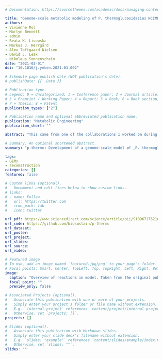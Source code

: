 ```yaml
---
# Documentation: https://sourcethemes.com/academic/docs/managing-content/

title: "Genome-scale metabolic modeling of P. thermoglucosidasius NCIMB 11955 reveals metabolic bottlenecks in anaerobic metabolism"
authors:
- Viviënne Mol
- Martyn Bennett
- admin
- Beata K. Lisowska
- Markus J. Herrgård
- Alex Toftgaard Nielsen
- David J. Leak
- Nikolaus Sonnenschein
date: "2021-03-01"
doi: "10.1016/j.ymben.2021.03.002"

# Schedule page publish date (NOT publication's date).
# publishDate: {{ .Date }}

# Publication type.
# Legend: 0 = Uncategorized; 1 = Conference paper; 2 = Journal article;
# 3 = Preprint / Working Paper; 4 = Report; 5 = Book; 6 = Book section;
# 7 = Thesis; 8 = Patent
publication_types: ["2"]

# Publication name and optional abbreviated publication name.
publication: "Metabolic Engineering"
publication_short: ""

abstract: "This came from one of the collaborations I worked on during my postdoc. I had the privilege to supervise Viviënne while she built from scratch a metabolic genome-scale model of _P. thermoglucosidasius_, a thermophilic facultative anaerobic bacterium. The model was developed using the principles we established in a [previous](https://www.benjasanchez.com/publication/2019/08/yeast8/) publication, and was extensively curated and validated. It was used to predict carbon utilization, and identify minimal required supplemented nutrients in medium so that the organism can grow. It was a fun project that we mainly worked on remotely during the COVID-19 pandemic."

# Summary. An optional shortened abstract.
summary: "p-thermo: Development of a genome-scale model of _P. thermoglucosidasius_"

tags:
- GEMs
- reconstruction
categories: []
featured: false

# Custom links (optional).
#   Uncomment and edit lines below to show custom links.
# links:
# - name: Follow
#   url: https://twitter.com
#   icon_pack: fab
#   icon: twitter

url_pdf: https://www.sciencedirect.com/science/article/pii/S1096717621000380/pdfft?md5=516782248f1f99ae7a7653eea6370e84&pid=1-s2.0-S1096717621000380-main.pdf
url_code: https://github.com/biosustain/p-thermo
url_dataset:
url_poster:
url_project:
url_slides:
url_source:
url_video:

# Featured image
# To use, add an image named `featured.jpg/png` to your page's folder.
# Focal points: Smart, Center, TopLeft, Top, TopRight, Left, Right, BottomLeft, Bottom, BottomRight.
image:
  caption: "Overview of reactions in model. Taken from the original publication: https://doi.org/10.1016/j.ymben.2021.03.002"
  focal_point: ""
  preview_only: false

# Associated Projects (optional).
#   Associate this publication with one or more of your projects.
#   Simply enter your project's folder or file name without extension.
#   E.g. `internal-project` references `content/project/internal-project/index.md`.
#   Otherwise, set `projects: []`.
projects: []

# Slides (optional).
#   Associate this publication with Markdown slides.
#   Simply enter your slide deck's filename without extension.
#   E.g. `slides: "example"` references `content/slides/example/index.md`.
#   Otherwise, set `slides: ""`.
slides: ""
---
```


